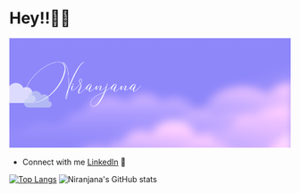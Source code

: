 # Hey!!👋🏾
![image](https://github.com/Niranjana123-art/Niranjana/blob/main/Niranjana.png)
- Connect with me <a href="https://www.linkedin.com/in/niranjana-b-nair-48b976203/">LinkedIn</a> 💼



[![Top Langs](https://github-readme-stats.vercel.app/api/top-langs/?username=Niranjana123-art&layout=compact)](https://github.com/Niranjana123-art/github-readme-stats)       ![Niranjana's GitHub stats](https://github-readme-stats.vercel.app/api?username=Niranjana123-art&theme=transparent)


